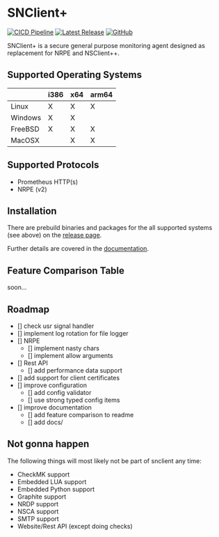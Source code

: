# SNClient+
[![CICD Pipeline](https://github.com/sni/snclient/actions/workflows/cicd.yml/badge.svg?branch=main)](https://github.com/sni/snclient/actions/workflows/cicd.yml)
[![Latest Release](https://img.shields.io/github/v/release/sni/snclient?sort=semver)](https://github.com/sni/snclient/releases)
[![GitHub](https://img.shields.io/github/license/sni/snclient)](https://github.com/sni/snclient/blob/main/LICENSE)

SNClient+ is a secure general purpose monitoring agent designed as replacement for NRPE and NSClient++.

## Supported Operating Systems

|         | i386 | x64 | arm64 |
|---------|------|-----|-------|
| Linux   |   X  |  X  |   X   |
| Windows |   X  |  X  |       |
| FreeBSD |   X  |  X  |   X   |
| MacOSX  |      |  X  |   X   |

## Supported Protocols

 - Prometheus HTTP(s)
 - NRPE (v2)

## Installation
There are prebuild binaries and packages for the all supported systems (see above) on the
[release page](https://github.com/sni/snclient/releases).


Further details are covered in the [documentation](docs/install.md).

## Feature Comparison Table
soon...

## Roadmap

- [] check usr signal handler
- [] implement log rotation for file logger
- [] NRPE
  - [] implement nasty chars
  - [] implement allow arguments
- [] Rest API
  - [] add performance data support
- [] add support for client certificates
- [] improve configuration
  - [] add config validator
  - [] use strong typed config items
- [] improve documentation
  - [] add feature comparison to readme
  - [] add docs/

## Not gonna happen
The following things will most likely not be part of snclient any time:

- CheckMK support
- Embedded LUA support
- Embedded Python support
- Graphite support
- NRDP support
- NSCA support
- SMTP support
- Website/Rest API (except doing checks)